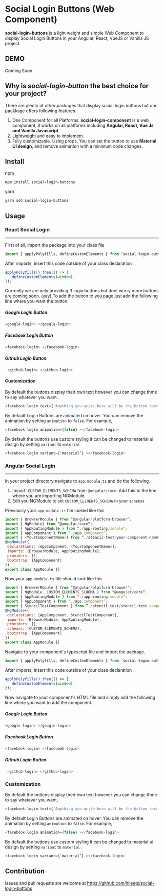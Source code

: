 
# Social Login Buttons (Web Component)

**__social-login-buttons__** is a light weight and simple Web Component to display Social Login Buttons in your Angular, React, VueJS or Vanilla JS project.


## DEMO
Coming Soon
## Why is _social-login-button_ the best choice for your project?
There are plenty of other packages that display social login buttons but our packkage offers following features.
1. One Component for all Platforms. **social-login-component** is a web component, it works on all platforms including **Angular, React, Vue Js and Vanilla Javascript**
2. Lightweight and easy to implement.
3. Fully customizable. Using props, You can set the button to use **Material UI design**, and remove animation with a minimum code changes.

## Install     
npm
```bash
npm install social-login-buttons
```
yarn
```bash
yarn add social-login-buttons
```



## Usage

### React Social Login
---

First of all, import the package into your class file
```javascript
import { applyPolyfills, defineCustomElements } from ‘social-login-buttons/loader’;
```

After imports, insert this code outside of your class declaration
```javascript
applyPolyfills().then(() => {
   defineCustomElements(window);
});
```

Currently we are only providing 3 login buttons but dont worry more buttons are coming soon. (yay)
To add the button to you page just add the following line where you want the button.
##### Google Login Button
```javascript
<google-login> </google-login>
```
##### Facebook Login Button
```javascript
<facebook-login> </facebook-login>
```

##### Github Login Button   
```javascript
 <github-login> </github-login>
```

#### Customization
By default the buttons display their own text however you can change thme to say whatever you want.
```javascript
<facebook-login text={'Anything you write here will be the button text'} ></facebook-login>
```
By default Login Buttons are animated on hover. You can remove the animation by setting `animation` to `false`. For example,
```javascript
<facebook-login animation={false} ></facebook-login>
```
By default the buttons use custom styling it can be changed to material ui design by setting `variant` to `material` 

```javascript
<facebook-login variant={‘material’} ></facebook-login>
```



### Angular Social Login
---

In your project directory navigate to `app.module.ts` and do the following.
1. Import' `CUSTOM_ELEMENTS_SCHEMA` from `@angular/core`. Add this to the line where you are importing NGModule.
2. Edit you NGModule to set `CUSTOM_ELEMENTS_SCHEMA` in your `schemas`

Previously your `app.module.ts` file looked like this
```javascript
import { BrowserModule } from “@angular/platform-browser”;
import { NgModule} from “@angular/core”;
import { AppRoutingModule } from “./app-routing.module”;
import { AppComponent } from “./app.component”;
import { <YourComponentName>} from “./stencil-test/your-component-name”;
@NgModule({
 declarations: [AppComponent, <YourComponentName>],
 imports: [BrowserModule, AppRoutingModule],
 providers: [],
 bootstrap: [AppComponent]
})
export class AppModule {}
```


Now your `app.module.ts` file should look like this
```javascript
import { BrowserModule } from “@angular/platform-browser”;
import { NgModule, CUSTOM_ELEMENTS_SCHEMA } from “@angular/core”;
import { AppRoutingModule } from “./app-routing.module”;
import { AppComponent } from “./app.component”;
import { StencilTestComponent } from “./stencil-test/stencil-test.component”;
@NgModule({
 declarations: [AppComponent, StencilTestComponent],
 imports: [BrowserModule, AppRoutingModule],
 providers: [],
 schemas: [CUSTOM_ELEMENTS_SCHEMA],
 bootstrap: [AppComponent]
})
export class AppModule {}

```

Navigate to your component's typescript file and import the package.
```javascript
import { applyPolyfills, defineCustomElements } from ‘social-login-buttons/loader’;
```

After imports, insert this code outside of your class declaration
```javascript
applyPolyfills().then(() => {
   defineCustomElements(window);
});
```

Now navigate to your component's HTML file and simply add the following line where you want to add the component.
##### Google Login Button
```javascript
<google-login> </google-login>
```
##### Facebook Login Button
```javascript
<facebook-login> </facebook-login>
```

##### Github Login Button   
```javascript
 <github-login> </github-login>
```

### Customization
By default the buttons display their own text however you can change thme to say whatever you want.
```javascript
<facebook-login text={'Anything you write here will be the button text'} ></facebook-login>
```
By default Login Buttons are animated on hover. You can remove the animation by setting `animation` to `false`. For example,
```javascript
<facebook-login animation={false} ></facebook-login>
```
By default the buttons use custom styling it can be changed to material ui design by setting `variant` to `material` .

```javascript
<facebook-login variant={‘material’} ></facebook-login>
```


## Contribution
Issues and pull requests are welcome at https://github.com/hileets/social-login-buttons

 















